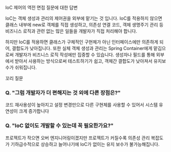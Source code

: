 IoC 제어의 역전 면접 질문에 대한 답변

IoC는 객체 생성과 관리의 제어권을 외부에 맡기는 것 입니다.
IoC를 적용하지 않으면 클래스 내부에 new로 객체를 직접 생성하고, 의존성 연결 코드, 객체 생명주기 관리 등
비즈니스 로직과 관련 없는 많은 일들을 개발자가 직접 처리해야 합니다.

하지만 IoC를 적용하면 클래스가 구체적인 구현체가 아닌 인터페이스에만 의존하게 되어, 결합도가 낮아집니다.
또한 실체 객체 생성과 관리는 Spring Container에게 맡김으로써 개발자가 비즈니스 로직 작성에만 집중할 수 있습니다.
생성자나 필드를 통해 외부에서 받아서 사용하는 방식으로써 테스트하기가 쉽고, 객체간 결합도가 낮아져서 유지보수가 쉬워집니다.

꼬리 질문
### Q. "그럼 개발자가 더 편해지는 것 외에 다른 장점은?"
코드 재사용성이 높아지고 설정 변경만으로 다른 구현체를 사용할 수 있어서 시스템 유연성이 크게 증가합니다

### Q. "IoC 없이도 개발할 수 있는데 꼭 필요한가요?"
프로젝트가 작으면 오버 엔지니어링이겠지만 프로젝트가 커질수록 의존성 관리 복잡도가 기하급수적으로 상승하고 늘어나기에 IoC가 없이는 유지 보수가 불가능해집니다.
